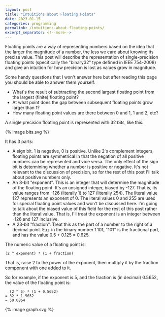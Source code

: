 ```yaml
---
layout: post
title: "Intuitions about Floating Points"
date: 2023-01-15
categories: programming
permalink: /intuitions-about-floating-points/
excerpt_separator: <!--more-->
---
```


Floating points are a way of representing numbers based on the idea that the
larger the magnitude of a number, the less we care about knowing its precise
value. This post will describe the representation of single-precision
floating points (specifically the "binary32" type defined in IEEE 754-2008)
and give an intuition for how precision is lost as values grow in magnitude.

Some handy questions that I won't answer here but after reading this page
you should be able to answer them yourself:
 - What's the result of subtracting the second largest floating point from the
   largest (finite) floating point?
 - At what point does the gap between subsequent floating points grow larger
   than 1?
 - How many floating point values are there between 0 and 1, 1 and 2, etc?

A single precision floating point is represented with 32 bits, like this:

{% image bits.svg %}

<!--more-->

It has 3 parts:
 - A sign bit. 1 is negative, 0 is positive. Unlike 2's complement integers,
   floating points are symmetrical in that the negation of all positive numbers
   can be represented and vice versa. The only effect of the sign bit is
   determining whether a number is positive or negative. It's not relevant to
   the discussion of precision, so for the rest of this post I'll talk about
   positive numbers only.
 - An 8-bit "exponent". This is an integer that will determine the magnitude of
   the floating point. It's an unsigned integer, biased by -127. That is, 
   its value ranges from -126 (literally 1) to 127
   (literally 254). The literal value 127 represents an exponent of 0.
   The literal values 0 and 255 are used for special floating
   point values and won't be discussed here. I'm going to talk about the biased
   value of this field for the rest of this post rather than the literal value.
   That is, I'll treat the exponent is an integer between -126 and 127 inclusive.
 - A 23-bit "fraction". Treat this as the part of a number to the right of a
   decimal point. E.g. in the binary number 1.101, "101" is the fractional part,
   and has the value 0.5 + 0.125 = 0.625.

The numeric value of a floating point is:
```
(2 ^ exponent) * (1 + fraction)
```
That is, raise 2 to the power of the exponent, then multiply it by the fraction
component with one added to it.

So for example, if the exponent is 5, and the fraction is (in decimal) 0.5652,
the value of the floating point is:
```
  (2 ^ 5) * (1 + 0.5652)
= 32 * 1.5652
= 50.0864
```


{% image graph.svg %}
